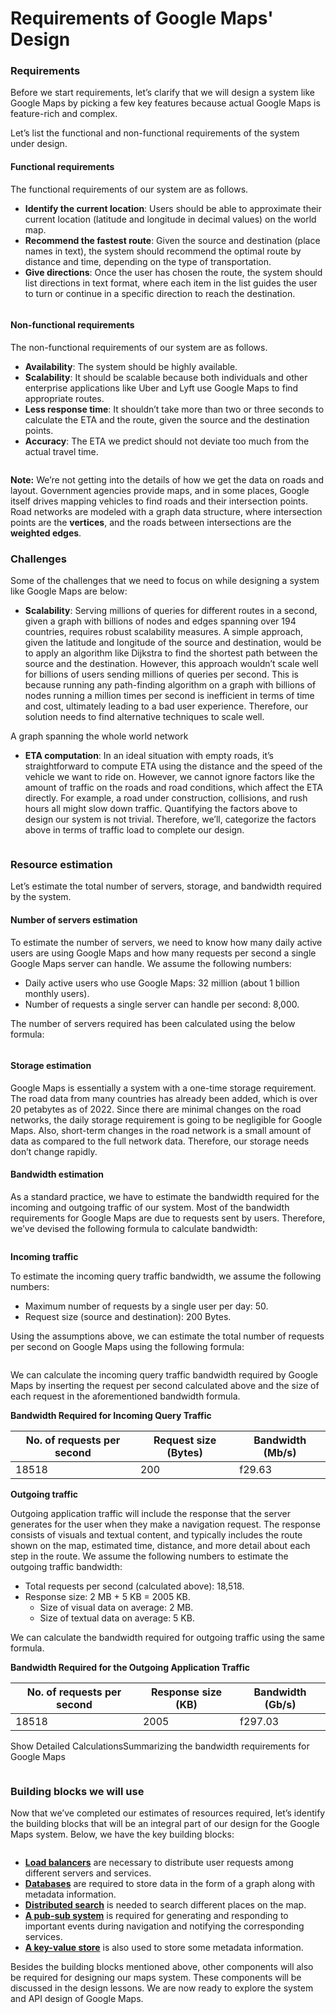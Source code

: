 # Requirements of Google Maps' Design

### Requirements <a href="#requirements-0" id="requirements-0"></a>

Before we start requirements, let’s clarify that we will design a system like Google Maps by picking a few key features because actual Google Maps is feature-rich and complex.

Let’s list the functional and non-functional requirements of the system under design.

#### Functional requirements <a href="#functional-requirements-1" id="functional-requirements-1"></a>

The functional requirements of our system are as follows.

* **Identify the current location**: Users should be able to approximate their current location (latitude and longitude in decimal values) on the world map.
* **Recommend the fastest route**: Given the source and destination (place names in text), the system should recommend the optimal route by distance and time, depending on the type of transportation.
* **Give directions**: Once the user has chosen the route, the system should list directions in text format, where each item in the list guides the user to turn or continue in a specific direction to reach the destination.

<figure><img src="../.gitbook/assets/Screenshot 2023-09-03 at 11.42.29 AM.png" alt=""><figcaption></figcaption></figure>

#### Non-functional requirements <a href="#non-functional-requirements-0" id="non-functional-requirements-0"></a>

The non-functional requirements of our system are as follows.

* **Availability**: The system should be highly available.
* **Scalability**: It should be scalable because both individuals and other enterprise applications like Uber and Lyft use Google Maps to find appropriate routes.
* **Less response time**: It shouldn’t take more than two or three seconds to calculate the ETA and the route, given the source and the destination points.
* **Accuracy**: The ETA we predict should not deviate too much from the actual travel time.

<figure><img src="../.gitbook/assets/Screenshot 2023-09-03 at 11.42.54 AM.png" alt=""><figcaption></figcaption></figure>

**Note:** We’re not getting into the details of how we get the data on roads and layout. Government agencies provide maps, and in some places, Google itself drives mapping vehicles to find roads and their intersection points. Road networks are modeled with a graph data structure, where intersection points are the **vertices**, and the roads between intersections are the **weighted edges**.

### Challenges <a href="#challenges-0" id="challenges-0"></a>

Some of the challenges that we need to focus on while designing a system like Google Maps are below:

* **Scalability**: Serving millions of queries for different routes in a second, given a graph with billions of nodes and edges spanning over 194 countries, requires robust scalability measures. A simple approach, given the latitude and longitude of the source and destination, would be to apply an algorithm like Dijkstra to find the shortest path between the source and the destination. However, this approach wouldn’t scale well for billions of users sending millions of queries per second. This is because running any path-finding algorithm on a graph with billions of nodes running a million times per second is inefficient in terms of time and cost, ultimately leading to a bad user experience. Therefore, our solution needs to find alternative techniques to scale well.

A graph spanning the whole world network

* **ETA computation**: In an ideal situation with empty roads, it’s straightforward to compute ETA using the distance and the speed of the vehicle we want to ride on. However, we cannot ignore factors like the amount of traffic on the roads and road conditions, which affect the ETA directly. For example, a road under construction, collisions, and rush hours all might slow down traffic. Quantifying the factors above to design our system is not trivial. Therefore, we’ll, categorize the factors above in terms of traffic load to complete our design.

<figure><img src="../.gitbook/assets/Screenshot 2023-09-03 at 11.43.09 AM.png" alt=""><figcaption></figcaption></figure>

### Resource estimation <a href="#resource-estimation-0" id="resource-estimation-0"></a>

Let’s estimate the total number of servers, storage, and bandwidth required by the system.

#### Number of servers estimation <a href="#number-of-servers-estimation-1" id="number-of-servers-estimation-1"></a>

To estimate the number of servers, we need to know how many daily active users are using Google Maps and how many requests per second a single Google Maps server can handle. We assume the following numbers:

* Daily active users who use Google Maps: 32 million (about 1 billion monthly users).
* Number of requests a single server can handle per second: 8,000.

The number of servers required has been calculated using the below formula:

<figure><img src="../.gitbook/assets/Screenshot 2023-09-03 at 11.43.42 AM.png" alt=""><figcaption></figcaption></figure>

#### Storage estimation <a href="#storage-estimation-0" id="storage-estimation-0"></a>

Google Maps is essentially a system with a one-time storage requirement. The road data from many countries has already been added, which is over 20 petabytes as of 2022. Since there are minimal changes on the road networks, the daily storage requirement is going to be negligible for Google Maps. Also, short-term changes in the road network is a small amount of data as compared to the full network data. Therefore, our storage needs don’t change rapidly.

#### Bandwidth estimation <a href="#bandwidth-estimation-0" id="bandwidth-estimation-0"></a>

As a standard practice, we have to estimate the bandwidth required for the incoming and outgoing traffic of our system. Most of the bandwidth requirements for Google Maps are due to requests sent by users. Therefore, we’ve devised the following formula to calculate bandwidth:

<figure><img src="../.gitbook/assets/Screenshot 2023-09-03 at 11.44.16 AM.png" alt=""><figcaption></figcaption></figure>

**Incoming traffic**

To estimate the incoming query traffic bandwidth, we assume the following numbers:

* Maximum number of requests by a single user per day: 50.
* Request size (source and destination): 200 Bytes.

Using the assumptions above, we can estimate the total number of requests per second on Google Maps using the following formula:

<figure><img src="../.gitbook/assets/Screenshot 2023-09-03 at 11.44.45 AM.png" alt=""><figcaption></figcaption></figure>

We can calculate the incoming query traffic bandwidth required by Google Maps by inserting the request per second calculated above and the size of each request in the aforementioned bandwidth formula.

**Bandwidth Required for Incoming Query Traffic**

| No. of requests per second | Request size (Bytes) | Bandwidth (Mb/s) |
| -------------------------- | -------------------- | ---------------- |
| 18518                      | 200                  | f29.63           |

**Outgoing traffic**

Outgoing application traffic will include the response that the server generates for the user when they make a navigation request. The response consists of visuals and textual content, and typically includes the route shown on the map, estimated time, distance, and more detail about each step in the route. We assume the following numbers to estimate the outgoing traffic bandwidth:

* Total requests per second (calculated above): 18,518.
* Response size: 2 MB + 5 KB = 2005 KB.
  * Size of visual data on average: 2 MB.
  * Size of textual data on average: 5 KB.

We can calculate the bandwidth required for outgoing traffic using the same formula.

**Bandwidth Required for the Outgoing Application Traffic**

| No. of requests per second | Response size (KB) | Bandwidth (Gb/s) |
| -------------------------- | ------------------ | ---------------- |
| 18518                      | 2005               | f297.03          |

Show Detailed CalculationsSummarizing the bandwidth requirements for Google Maps

<figure><img src="../.gitbook/assets/Screenshot 2023-09-03 at 11.45.36 AM (1).png" alt=""><figcaption></figcaption></figure>

### Building blocks we will use <a href="#building-blocks-we-will-use-0" id="building-blocks-we-will-use-0"></a>

Now that we’ve completed our estimates of resources required, let’s identify the building blocks that will be an integral part of our design for the Google Maps system. Below, we have the key building blocks:

<figure><img src="../.gitbook/assets/Screenshot 2023-09-03 at 11.46.46 AM.png" alt=""><figcaption></figcaption></figure>

* [**Load balancers**](../load-balancers/introduction-to-load-balancers.md) are necessary to distribute user requests among different servers and services.
* [**Databases**](../databases/introduction-to-databases.md) are required to store data in the form of a graph along with metadata information.
* [**Distributed search**](../distributed-search/system-design-the-distributed-search.md) is needed to search different places on the map.
* [**A pub-sub system**](../pub-sub/system-design-the-pub-sub-abstraction.md) is required for generating and responding to important events during navigation and notifying the corresponding services.
* [**A key-value store**](../key-value-store/system-design-the-key-value-store.md) is also used to store some metadata information.

Besides the building blocks mentioned above, other components will also be required for designing our maps system. These components will be discussed in the design lessons. We are now ready to explore the system and API design of Google Maps.
